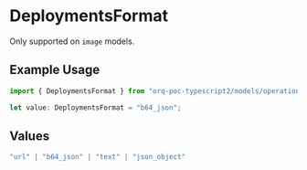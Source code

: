 # DeploymentsFormat

Only supported on `image` models.

## Example Usage

```typescript
import { DeploymentsFormat } from "orq-poc-typescript2/models/operations";

let value: DeploymentsFormat = "b64_json";
```

## Values

```typescript
"url" | "b64_json" | "text" | "json_object"
```